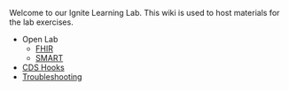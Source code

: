 Welcome to our Ignite Learning Lab. This wiki is used to host materials for the lab exercises. 


* Open Lab
  * [FHIR](FHIR-Materials)
  * [SMART](SMART-Materials)
* [CDS Hooks](CDS-Hooks-Materials)
* [Troubleshooting](Troubleshooting-Materials)